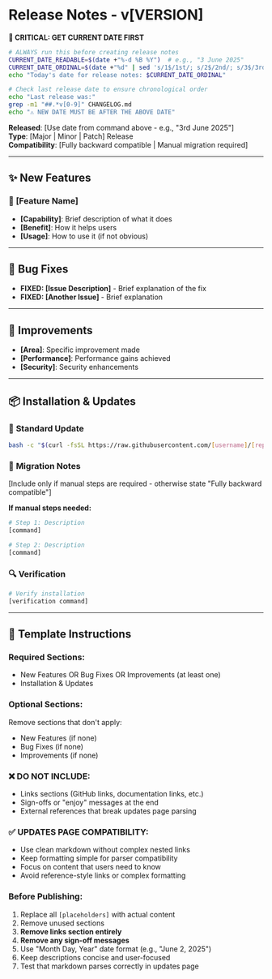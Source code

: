# Release Notes - v[VERSION]

**🚨 CRITICAL: GET CURRENT DATE FIRST**

```bash
# ALWAYS run this before creating release notes
CURRENT_DATE_READABLE=$(date +"%-d %B %Y")  # e.g., "3 June 2025"
CURRENT_DATE_ORDINAL=$(date +"%d" | sed 's/1$/1st/; s/2$/2nd/; s/3$/3rd/; s/[4-9]$/th/; s/1[0-9]$/th/')$(date +" %B %Y")  # e.g., "3rd June 2025"
echo "Today's date for release notes: $CURRENT_DATE_ORDINAL"

# Check last release date to ensure chronological order
echo "Last release was:"
grep -m1 "##.*v[0-9]" CHANGELOG.md
echo "⚠️ NEW DATE MUST BE AFTER THE ABOVE DATE"
```

**Released**: [Use date from command above - e.g., "3rd June 2025"]  
**Type**: [Major | Minor | Patch] Release  
**Compatibility**: [Fully backward compatible | Manual migration required]

---

## ✨ **New Features**

### 🎯 **[Feature Name]**
- **[Capability]**: Brief description of what it does
- **[Benefit]**: How it helps users
- **[Usage]**: How to use it (if not obvious)

---

## 🐛 **Bug Fixes**

- **FIXED: [Issue Description]** - Brief explanation of the fix
- **FIXED: [Another Issue]** - Brief explanation

---

## 🔧 **Improvements**

- **[Area]**: Specific improvement made
- **[Performance]**: Performance gains achieved
- **[Security]**: Security enhancements

---

## 📦 **Installation & Updates**

### 🚀 **Standard Update**
```bash
bash -c "$(curl -fsSL https://raw.githubusercontent.com/[username]/[repo]/main/install-or-update.sh)"
```

### 🔄 **Migration Notes**
[Include only if manual steps are required - otherwise state "Fully backward compatible"]

**If manual steps needed:**
```bash
# Step 1: Description
[command]

# Step 2: Description  
[command]
```

### 🔍 **Verification**
```bash
# Verify installation
[verification command]
```

---

## 📝 **Template Instructions**

### **Required Sections:**
- New Features OR Bug Fixes OR Improvements (at least one)
- Installation & Updates

### **Optional Sections:**
Remove sections that don't apply:
- New Features (if none)
- Bug Fixes (if none) 
- Improvements (if none)

### **❌ DO NOT INCLUDE:**
- Links sections (GitHub links, documentation links, etc.)
- Sign-offs or "enjoy" messages at the end
- External references that break updates page parsing

### **✅ UPDATES PAGE COMPATIBILITY:**
- Use clean markdown without complex nested links
- Keep formatting simple for parser compatibility
- Focus on content that users need to know
- Avoid reference-style links or complex formatting

### **Before Publishing:**
1. Replace all `[placeholders]` with actual content
2. Remove unused sections
3. **Remove links section entirely**
4. **Remove any sign-off messages**
5. Use "Month Day, Year" date format (e.g., "June 2, 2025")
6. Keep descriptions concise and user-focused 
7. Test that markdown parses correctly in updates page 
